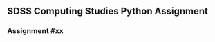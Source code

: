 ## SDSS Computing Studies Python Assignment
### Assignment #xx <Title> (Total Marks xx)

Objectives:
* Solve higher level problems involving conditional statements, for loops, breaks and tuples


### 3 Tasks
Each of these programs can be solved using a for loop with a break statement. They are not easy, but they are good practice in stretching your brain.

##### Task 1
Create a number guessing game
There is a limit of 10 guesses
The program will ask the user to enter an integer from 1 to 100
The program will then tell the user if the number is too high, too low or correct.
If the number is correct, the program will end
If the 10 guesses are used up, the program will say that the user has lost

##### Task 2
The program will ask the user for a username and a password
If the user name and password are correct, the program will
exit and say "Access Granted".
If they are not correct, the program will say "Access Denied".
There will be a maximum of 3 guesses allowed

##### Task 3
Similar to task2.py
Program will ask the user to enter their username and password
If the username is a match, see if the password is the correct one
annie's password is 12345
betty's is password
etc.


